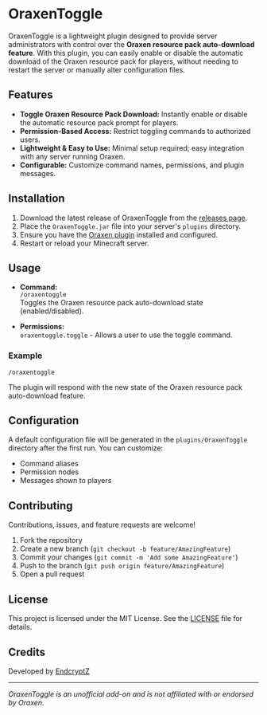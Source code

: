 # OraxenToggle

OraxenToggle is a lightweight plugin designed to provide server administrators with control over the **Oraxen resource pack auto-download feature**. With this plugin, you can easily enable or disable the automatic download of the Oraxen resource pack for players, without needing to restart the server or manually alter configuration files.

## Features

- **Toggle Oraxen Resource Pack Download:** Instantly enable or disable the automatic resource pack prompt for players.
- **Permission-Based Access:** Restrict toggling commands to authorized users.
- **Lightweight & Easy to Use:** Minimal setup required; easy integration with any server running Oraxen.
- **Configurable:** Customize command names, permissions, and plugin messages.

## Installation

1. Download the latest release of OraxenToggle from the [releases page](https://github.com/EndcryptZ/OraxenToggle/releases).
2. Place the `OraxenToggle.jar` file into your server's `plugins` directory.
3. Ensure you have the [Oraxen plugin](https://github.com/oraxen/oraxen) installed and configured.
4. Restart or reload your Minecraft server.

## Usage

- **Command:**  
  `/oraxentoggle`  
  Toggles the Oraxen resource pack auto-download state (enabled/disabled).

- **Permissions:**  
  `oraxentoggle.toggle` - Allows a user to use the toggle command.

### Example

```
/oraxentoggle
```

The plugin will respond with the new state of the Oraxen resource pack auto-download feature.

## Configuration

A default configuration file will be generated in the `plugins/OraxenToggle` directory after the first run. You can customize:

- Command aliases
- Permission nodes
- Messages shown to players

## Contributing

Contributions, issues, and feature requests are welcome!

1. Fork the repository
2. Create a new branch (`git checkout -b feature/AmazingFeature`)
3. Commit your changes (`git commit -m 'Add some AmazingFeature'`)
4. Push to the branch (`git push origin feature/AmazingFeature`)
5. Open a pull request

## License

This project is licensed under the MIT License. See the [LICENSE](LICENSE) file for details.

## Credits

Developed by [EndcryptZ](https://github.com/EndcryptZ)

---

*OraxenToggle is an unofficial add-on and is not affiliated with or endorsed by Oraxen.*
